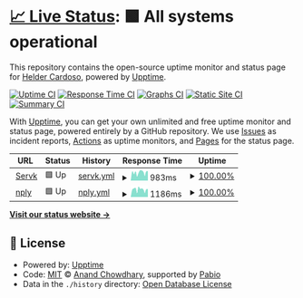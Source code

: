 # [📈 Live Status](https://helderk.github.io/upptime): <!--live status--> **🟩 All systems operational**

This repository contains the open-source uptime monitor and status page for [Helder Cardoso](https://helderk.github.io/upptime), powered by [Upptime](https://github.com/upptime/upptime).

[![Uptime CI](https://github.com/helderk/upptime/workflows/Uptime%20CI/badge.svg)](https://github.com/helderk/upptime/actions?query=workflow%3A%22Uptime+CI%22)
[![Response Time CI](https://github.com/helderk/upptime/workflows/Response%20Time%20CI/badge.svg)](https://github.com/helderk/upptime/actions?query=workflow%3A%22Response+Time+CI%22)
[![Graphs CI](https://github.com/helderk/upptime/workflows/Graphs%20CI/badge.svg)](https://github.com/helderk/upptime/actions?query=workflow%3A%22Graphs+CI%22)
[![Static Site CI](https://github.com/helderk/upptime/workflows/Static%20Site%20CI/badge.svg)](https://github.com/helderk/upptime/actions?query=workflow%3A%22Static+Site+CI%22)
[![Summary CI](https://github.com/helderk/upptime/workflows/Summary%20CI/badge.svg)](https://github.com/helderk/upptime/actions?query=workflow%3A%22Summary+CI%22)

With [Upptime](https://upptime.js.org), you can get your own unlimited and free uptime monitor and status page, powered entirely by a GitHub repository. We use [Issues](https://github.com/helderk/upptime/issues) as incident reports, [Actions](https://github.com/helderk/upptime/actions) as uptime monitors, and [Pages](https://helderk.github.io/upptime) for the status page.

<!--start: status pages-->
<!-- This summary is generated by Upptime (https://github.com/upptime/upptime) -->
<!-- Do not edit this manually, your changes will be overwritten -->
<!-- prettier-ignore -->
| URL | Status | History | Response Time | Uptime |
| --- | ------ | ------- | ------------- | ------ |
| <img alt="" src="https://icons.duckduckgo.com/ip3/servk.com.ico" height="13"> [Servk](https://servk.com) | 🟩 Up | [servk.yml](https://github.com/helderk/upptime/commits/HEAD/history/servk.yml) | <details><summary><img alt="Response time graph" src="./graphs/servk/response-time-week.png" height="20"> 983ms</summary><br><a href="https://helderk.github.io/upptime/history/servk"><img alt="Response time 1080" src="https://img.shields.io/endpoint?url=https%3A%2F%2Fraw.githubusercontent.com%2Fhelderk%2Fupptime%2FHEAD%2Fapi%2Fservk%2Fresponse-time.json"></a><br><a href="https://helderk.github.io/upptime/history/servk"><img alt="24-hour response time 937" src="https://img.shields.io/endpoint?url=https%3A%2F%2Fraw.githubusercontent.com%2Fhelderk%2Fupptime%2FHEAD%2Fapi%2Fservk%2Fresponse-time-day.json"></a><br><a href="https://helderk.github.io/upptime/history/servk"><img alt="7-day response time 983" src="https://img.shields.io/endpoint?url=https%3A%2F%2Fraw.githubusercontent.com%2Fhelderk%2Fupptime%2FHEAD%2Fapi%2Fservk%2Fresponse-time-week.json"></a><br><a href="https://helderk.github.io/upptime/history/servk"><img alt="30-day response time 1080" src="https://img.shields.io/endpoint?url=https%3A%2F%2Fraw.githubusercontent.com%2Fhelderk%2Fupptime%2FHEAD%2Fapi%2Fservk%2Fresponse-time-month.json"></a><br><a href="https://helderk.github.io/upptime/history/servk"><img alt="1-year response time 1080" src="https://img.shields.io/endpoint?url=https%3A%2F%2Fraw.githubusercontent.com%2Fhelderk%2Fupptime%2FHEAD%2Fapi%2Fservk%2Fresponse-time-year.json"></a></details> | <details><summary><a href="https://helderk.github.io/upptime/history/servk">100.00%</a></summary><a href="https://helderk.github.io/upptime/history/servk"><img alt="All-time uptime 100.00%" src="https://img.shields.io/endpoint?url=https%3A%2F%2Fraw.githubusercontent.com%2Fhelderk%2Fupptime%2FHEAD%2Fapi%2Fservk%2Fuptime.json"></a><br><a href="https://helderk.github.io/upptime/history/servk"><img alt="24-hour uptime 100.00%" src="https://img.shields.io/endpoint?url=https%3A%2F%2Fraw.githubusercontent.com%2Fhelderk%2Fupptime%2FHEAD%2Fapi%2Fservk%2Fuptime-day.json"></a><br><a href="https://helderk.github.io/upptime/history/servk"><img alt="7-day uptime 100.00%" src="https://img.shields.io/endpoint?url=https%3A%2F%2Fraw.githubusercontent.com%2Fhelderk%2Fupptime%2FHEAD%2Fapi%2Fservk%2Fuptime-week.json"></a><br><a href="https://helderk.github.io/upptime/history/servk"><img alt="30-day uptime 100.00%" src="https://img.shields.io/endpoint?url=https%3A%2F%2Fraw.githubusercontent.com%2Fhelderk%2Fupptime%2FHEAD%2Fapi%2Fservk%2Fuptime-month.json"></a><br><a href="https://helderk.github.io/upptime/history/servk"><img alt="1-year uptime 100.00%" src="https://img.shields.io/endpoint?url=https%3A%2F%2Fraw.githubusercontent.com%2Fhelderk%2Fupptime%2FHEAD%2Fapi%2Fservk%2Fuptime-year.json"></a></details>
| <img alt="" src="https://icons.duckduckgo.com/ip3/nply.eu.ico" height="13"> [nply](https://nply.eu) | 🟩 Up | [nply.yml](https://github.com/helderk/upptime/commits/HEAD/history/nply.yml) | <details><summary><img alt="Response time graph" src="./graphs/nply/response-time-week.png" height="20"> 1186ms</summary><br><a href="https://helderk.github.io/upptime/history/nply"><img alt="Response time 1405" src="https://img.shields.io/endpoint?url=https%3A%2F%2Fraw.githubusercontent.com%2Fhelderk%2Fupptime%2FHEAD%2Fapi%2Fnply%2Fresponse-time.json"></a><br><a href="https://helderk.github.io/upptime/history/nply"><img alt="24-hour response time 1019" src="https://img.shields.io/endpoint?url=https%3A%2F%2Fraw.githubusercontent.com%2Fhelderk%2Fupptime%2FHEAD%2Fapi%2Fnply%2Fresponse-time-day.json"></a><br><a href="https://helderk.github.io/upptime/history/nply"><img alt="7-day response time 1186" src="https://img.shields.io/endpoint?url=https%3A%2F%2Fraw.githubusercontent.com%2Fhelderk%2Fupptime%2FHEAD%2Fapi%2Fnply%2Fresponse-time-week.json"></a><br><a href="https://helderk.github.io/upptime/history/nply"><img alt="30-day response time 1405" src="https://img.shields.io/endpoint?url=https%3A%2F%2Fraw.githubusercontent.com%2Fhelderk%2Fupptime%2FHEAD%2Fapi%2Fnply%2Fresponse-time-month.json"></a><br><a href="https://helderk.github.io/upptime/history/nply"><img alt="1-year response time 1405" src="https://img.shields.io/endpoint?url=https%3A%2F%2Fraw.githubusercontent.com%2Fhelderk%2Fupptime%2FHEAD%2Fapi%2Fnply%2Fresponse-time-year.json"></a></details> | <details><summary><a href="https://helderk.github.io/upptime/history/nply">100.00%</a></summary><a href="https://helderk.github.io/upptime/history/nply"><img alt="All-time uptime 100.00%" src="https://img.shields.io/endpoint?url=https%3A%2F%2Fraw.githubusercontent.com%2Fhelderk%2Fupptime%2FHEAD%2Fapi%2Fnply%2Fuptime.json"></a><br><a href="https://helderk.github.io/upptime/history/nply"><img alt="24-hour uptime 100.00%" src="https://img.shields.io/endpoint?url=https%3A%2F%2Fraw.githubusercontent.com%2Fhelderk%2Fupptime%2FHEAD%2Fapi%2Fnply%2Fuptime-day.json"></a><br><a href="https://helderk.github.io/upptime/history/nply"><img alt="7-day uptime 100.00%" src="https://img.shields.io/endpoint?url=https%3A%2F%2Fraw.githubusercontent.com%2Fhelderk%2Fupptime%2FHEAD%2Fapi%2Fnply%2Fuptime-week.json"></a><br><a href="https://helderk.github.io/upptime/history/nply"><img alt="30-day uptime 100.00%" src="https://img.shields.io/endpoint?url=https%3A%2F%2Fraw.githubusercontent.com%2Fhelderk%2Fupptime%2FHEAD%2Fapi%2Fnply%2Fuptime-month.json"></a><br><a href="https://helderk.github.io/upptime/history/nply"><img alt="1-year uptime 100.00%" src="https://img.shields.io/endpoint?url=https%3A%2F%2Fraw.githubusercontent.com%2Fhelderk%2Fupptime%2FHEAD%2Fapi%2Fnply%2Fuptime-year.json"></a></details>

<!--end: status pages-->

[**Visit our status website →**](https://helderk.github.io/upptime)

## 📄 License

- Powered by: [Upptime](https://github.com/upptime/upptime)
- Code: [MIT](./LICENSE) © [Anand Chowdhary](https://anandchowdhary.com), supported by [Pabio](https://pabio.com)
- Data in the `./history` directory: [Open Database License](https://opendatacommons.org/licenses/odbl/1-0/)
